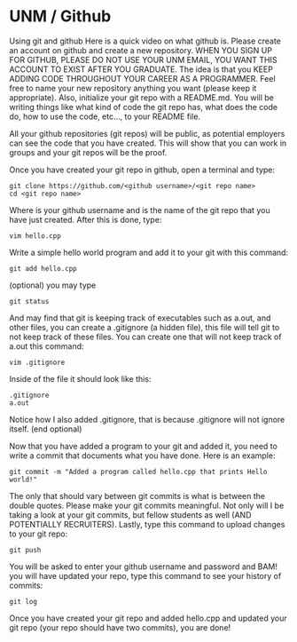 # UNM / Github
Using git and github
Here is a quick video on what github is. Please create an account on github and create a new repository. WHEN YOU SIGN UP FOR GITHUB, PLEASE DO NOT USE YOUR UNM EMAIL, YOU WANT THIS ACCOUNT TO EXIST AFTER YOU GRADUATE. The idea is that you KEEP ADDING CODE THROUGHOUT YOUR CAREER AS A PROGRAMMER. Feel free to name your new repository anything you want (please keep it appropriate). Also, initialize your git repo with a README.md. You will be writing things like what kind of code the git repo has, what does the code do, how to use the code, etc..., to your README file.

All your github repositories (git repos) will be public, as potential employers can see the code that you have created. This will show that you can work in groups and your git repos will be the proof.

Once you have created your git repo in github, open a terminal and type:

    git clone https://github.com/<github username>/<git repo name>
    cd <git repo name>
Where <github username> is your github username and <git repo name> is the name of the git repo that you have just created. After this is done, type:

    vim hello.cpp
Write a simple hello world program and add it to your git with this command:

    git add hello.cpp
(optional) you may type

    git status
And may find that git is keeping track of executables such as a.out, and other files, you can create a .gitignore (a hidden file), this file will tell git to not keep track of these files. You can create one that will not keep track of a.out this command:

    vim .gitignore
Inside of the file it should look like this:

    .gitignore
    a.out
Notice how I also added .gitignore, that is because .gitignore will not ignore itself. (end optional)

Now that you have added a program to your git and added it, you need to write a commit that documents what you have done. Here is an example:

    git commit -m "Added a program called hello.cpp that prints Hello world!"
The only that should vary between git commits is what is between the double quotes. Please make your git commits meaningful. Not only will I be taking a look at your git commits, but fellow students as well (AND POTENTIALLY RECRUITERS). Lastly, type this command to upload changes to your git repo:

    git push
You will be asked to enter your github username and password and BAM! you will have updated your repo, type this command to see your history of commits:

    git log
Once you have created your git repo and added hello.cpp and updated your git repo (your repo should have two commits), you are done!
